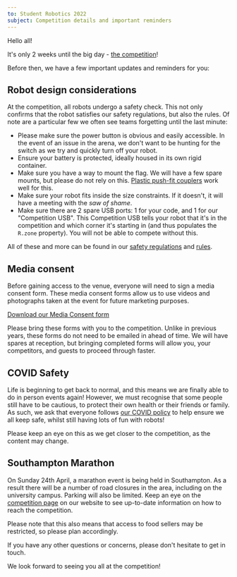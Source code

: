 ```yaml
---
to: Student Robotics 2022
subject: Competition details and important reminders
---
```


Hello all!

It's only 2 weeks until the big day - [the competition](https://studentrobotics.org/events/sr2022/competition/)!

Before then, we have a few important updates and reminders for you:

## Robot design considerations

At the competition, all robots undergo a safety check. This not only confirms that the robot satisfies our safety regulations, but also the rules. Of note are a particular few we often see teams forgetting until the last minute:

- Please make sure the power button is obvious and easily accessible. In the event of an issue in the arena, we don't want to be hunting for the switch as we try and quickly turn off your robot.
- Ensure your battery is protected, ideally housed in its own rigid container.
- Make sure you have a way to mount the flag. We will have a few spare mounts, but please do not rely on this. [Plastic push-fit couplers](https://www.screwfix.com/p/jg-speedfit-plastic-push-fit-equal-tees-15mm-5-pack/74470) work well for this.
- Make sure your robot fits inside the size constraints. If it doesn't, it will have a meeting with the _saw of shame_.
- Make sure there are 2 spare USB ports: 1 for your code, and 1 for our "Competition USB". This Competition USB tells your robot that it's in the competition and which corner it's starting in (and thus populates the `R.zone` property). You will not be able to compete without this.

All of these and more can be found in our [safety regulations](https://studentrobotics.org/docs/kit/safety-regulations) and [rules](https://studentrobotics.org/rules).

## Media consent

Before gaining access to the venue, everyone will need to sign a media consent form. These media consent forms allow us to use videos and photographs taken at the event for future marketing purposes.

[Download our Media Consent form](https://studentrobotics.org/resources/sr2022/media-consent.pdf)

Please bring these forms with you to the competition. Unlike in previous years, these forms do not need to be emailed in ahead of time. We will have spares at reception, but bringing completed forms will allow you, your competitors, and guests to proceed through faster.

## COVID Safety

Life is beginning to get back to normal, and this means we are finally able to do in person events again! However, we must recognise that some people still have to be cautious, to protect their own health or their friends or family. As such, we ask that everyone follows [our COVID policy](https://studentrobotics.org/covid-19/) to help ensure we all keep safe, whilst still having lots of fun with robots!

Please keep an eye on this as we get closer to the competition, as the content may change.

## Southampton Marathon

On Sunday 24th April, a marathon event is being held in Southampton. As a result there will be a number of road closures in the area, including on the university campus. Parking will also be limited. Keep an eye on the [competition page](https://studentrobotics.org/events/sr2022/competition/) on our website to see up-to-date information on how to reach the competition.

Please note that this also means that access to food sellers may be restricted, so please plan accordingly.

If you have any other questions or concerns, please don't hesitate to get in touch.

We look forward to seeing you all at the competition!
